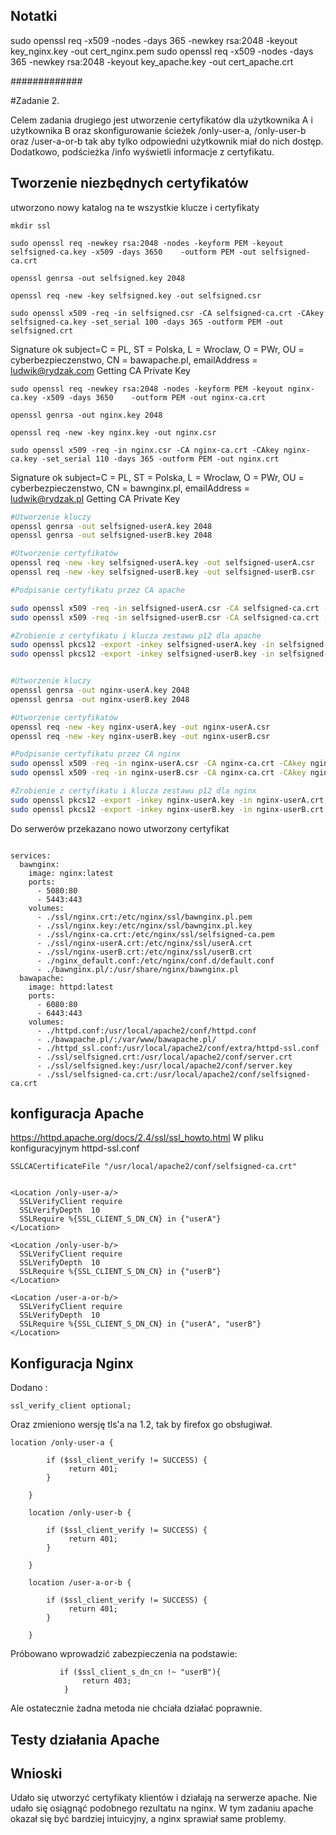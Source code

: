 ## Notatki ##

sudo openssl req -x509 -nodes -days 365 -newkey rsa:2048 -keyout key_nginx.key -out cert_nginx.pem
sudo openssl req -x509 -nodes -days 365 -newkey rsa:2048 -keyout key_apache.key -out cert_apache.crt


#############


#Zadanie 2.

Celem zadania drugiego jest utworzenie certyfikatów dla użytkownika A i użytkownika B oraz
skonfigurowanie ścieżek /only-user-a, /only-user-b oraz /user-a-or-b tak aby tylko odpowiedni użytkownik miał 
do nich dostęp. Dodatkowo, podścieżka /info wyświetli informacje z certyfikatu.

## Tworzenie niezbędnych certyfikatów
utworzono nowy katalog na te wszystkie klucze i certyfikaty
```
mkdir ssl
```

```
sudo openssl req -newkey rsa:2048 -nodes -keyform PEM -keyout selfsigned-ca.key -x509 -days 3650    -outform PEM -out selfsigned-ca.crt

openssl genrsa -out selfsigned.key 2048

openssl req -new -key selfsigned.key -out selfsigned.csr

sudo openssl x509 -req -in selfsigned.csr -CA selfsigned-ca.crt -CAkey selfsigned-ca.key -set_serial 100 -days 365 -outform PEM -out selfsigned.crt
```
Signature ok
subject=C = PL, ST = Polska, L = Wroclaw, O = PWr, OU = cyberbezpieczenstwo, CN = bawapache.pl, emailAddress = ludwik@rydzak.com
Getting CA Private Key

```
sudo openssl req -newkey rsa:2048 -nodes -keyform PEM -keyout nginx-ca.key -x509 -days 3650    -outform PEM -out nginx-ca.crt

openssl genrsa -out nginx.key 2048

openssl req -new -key nginx.key -out nginx.csr

sudo openssl x509 -req -in nginx.csr -CA nginx-ca.crt -CAkey nginx-ca.key -set_serial 110 -days 365 -outform PEM -out nginx.crt
```
Signature ok
subject=C = PL, ST = Polska, L = Wroclaw, O = PWr, OU = cyberbezpieczenstwo, CN = bawnginx.pl, emailAddress = ludwik@rydzak.pl
Getting CA Private Key



```bash
#Utworzenie kluczy
openssl genrsa -out selfsigned-userA.key 2048
openssl genrsa -out selfsigned-userB.key 2048

#Utworzenie certyfikatów
openssl req -new -key selfsigned-userA.key -out selfsigned-userA.csr
openssl req -new -key selfsigned-userB.key -out selfsigned-userB.csr

#Podpisanie certyfikatu przez CA apache

sudo openssl x509 -req -in selfsigned-userA.csr -CA selfsigned-ca.crt -CAkey selfsigned-ca.key -set_serial 101 -days 365 -outform PEM -out selfsigned-userA.crt
sudo openssl x509 -req -in selfsigned-userB.csr -CA selfsigned-ca.crt -CAkey selfsigned-ca.key -set_serial 102 -days 365 -outform PEM -out selfsigned-userB.crt

#Zrobienie z certyfikatu i klucza zestawu p12 dla apache
sudo openssl pkcs12 -export -inkey selfsigned-userA.key -in selfsigned-userA.crt -out selfsigned-userA.p12
sudo openssl pkcs12 -export -inkey selfsigned-userB.key -in selfsigned-userB.crt -out selfsigned-userB.p12


#Utworzenie kluczy
openssl genrsa -out nginx-userA.key 2048
openssl genrsa -out nginx-userB.key 2048

#Utworzenie certyfikatów
openssl req -new -key nginx-userA.key -out nginx-userA.csr
openssl req -new -key nginx-userB.key -out nginx-userB.csr

#Podpisanie certyfikatu przez CA nginx
sudo openssl x509 -req -in nginx-userA.csr -CA nginx-ca.crt -CAkey nginx-ca.key -set_serial 111 -days 365 -outform PEM -out nginx-userA.crt
sudo openssl x509 -req -in nginx-userB.csr -CA nginx-ca.crt -CAkey nginx-ca.key -set_serial 112 -days 365 -outform PEM -out nginx-userB.crt

#Zrobienie z certyfikatu i klucza zestawu p12 dla nginx
sudo openssl pkcs12 -export -inkey nginx-userA.key -in nginx-userA.crt -out nginx-userA.p12
sudo openssl pkcs12 -export -inkey nginx-userB.key -in nginx-userB.crt -out nginx-userB.p12
```


Do serwerów przekazano nowo utworzony certyfikat
```
                                                      
services:
  bawnginx:
    image: nginx:latest
    ports:
      - 5080:80
      - 5443:443
    volumes:
      - ./ssl/nginx.crt:/etc/nginx/ssl/bawnginx.pl.pem
      - ./ssl/nginx.key:/etc/nginx/ssl/bawnginx.pl.key
      - ./ssl/nginx-ca.crt:/etc/nginx/ssl/selfsigned-ca.pem
      - ./ssl/nginx-userA.crt:/etc/nginx/ssl/userA.crt
      - ./ssl/nginx-userB.crt:/etc/nginx/ssl/userB.crt
      - ./nginx_default.conf:/etc/nginx/conf.d/default.conf
      - ./bawnginx.pl/:/usr/share/nginx/bawnginx.pl
  bawapache:
    image: httpd:latest
    ports:
      - 6080:80
      - 6443:443
    volumes:
      - ./httpd.conf:/usr/local/apache2/conf/httpd.conf
      - ./bawapache.pl/:/var/www/bawapache.pl/
      - ./httpd_ssl.conf:/usr/local/apache2/conf/extra/httpd-ssl.conf
      - ./ssl/selfsigned.crt:/usr/local/apache2/conf/server.crt
      - ./ssl/selfsigned.key:/usr/local/apache2/conf/server.key
      - ./ssl/selfsigned-ca.crt:/usr/local/apache2/conf/selfsigned-ca.crt

```


## konfiguracja Apache
https://httpd.apache.org/docs/2.4/ssl/ssl_howto.html
W pliku konfiguracyjnym httpd-ssl.conf

```
SSLCACertificateFile "/usr/local/apache2/conf/selfsigned-ca.crt"


<Location /only-user-a/>
  SSLVerifyClient require
  SSLVerifyDepth  10
  SSLRequire %{SSL_CLIENT_S_DN_CN} in {"userA"}
</Location>

<Location /only-user-b/>  
  SSLVerifyClient require
  SSLVerifyDepth  10
  SSLRequire %{SSL_CLIENT_S_DN_CN} in {"userB"}
</Location>

<Location /user-a-or-b/>  
  SSLVerifyClient require 
  SSLVerifyDepth  10
  SSLRequire %{SSL_CLIENT_S_DN_CN} in {"userA", "userB"}
</Location>

```


## Konfiguracja Nginx

Dodano :
```
ssl_verify_client optional;
```
Oraz zmieniono wersję tls'a na 1.2, tak by firefox go obsługiwał. 


```
location /only-user-a {

        if ($ssl_client_verify != SUCCESS) {
             return 401;
        }
           
    }

    location /only-user-b {

        if ($ssl_client_verify != SUCCESS) {
             return 401; 
        }

    }

    location /user-a-or-b {

        if ($ssl_client_verify != SUCCESS) { 
             return 401;
        }

    }
```

Próbowano wprowadzić zabezpieczenia na podstawie:
```
           if ($ssl_client_s_dn_cn !~ "userB"){
                return 403;
            }  
```
Ale ostatecznie żadna metoda nie chciała działać poprawnie. 
## Testy działania Apache



## Wnioski

Udało się utworzyć certyfikaty klientów i działają na serwerze apache. 
Nie udało się osiągnąć podobnego rezultatu na nginx.
W tym zadaniu apache okazał się być bardziej intuicyjny, a nginx sprawiał same problemy. 
